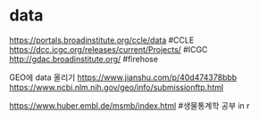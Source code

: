 # data
https://portals.broadinstitute.org/ccle/data  #CCLE
https://dcc.icgc.org/releases/current/Projects/ #ICGC 
http://gdac.broadinstitute.org/ #firehose 

GEO에 data 올리기 
https://www.jianshu.com/p/40d474378bbb
https://www.ncbi.nlm.nih.gov/geo/info/submissionftp.html


https://www.huber.embl.de/msmb/index.html #생물통계학 공부 in r 
